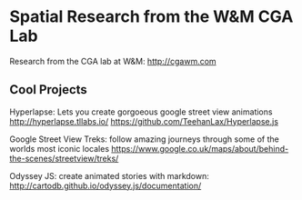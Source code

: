 # Spatial Research from the W&M CGA Lab
Research from the CGA lab at W&amp;M: http://cgawm.com

## Cool Projects
Hyperlapse: Lets you create gorgoeous google street view animations
http://hyperlapse.tllabs.io/
https://github.com/TeehanLax/Hyperlapse.js

Google Street View Treks: follow amazing journeys through some of the worlds most iconic locales https://www.google.co.uk/maps/about/behind-the-scenes/streetview/treks/

Odyssey JS: create animated stories with markdown: http://cartodb.github.io/odyssey.js/documentation/